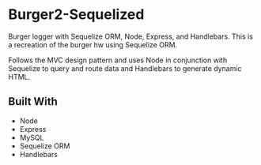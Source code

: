 # Burger2-Sequelized

Burger logger with Sequelize ORM, Node, Express, and Handlebars. This is a recreation of the burger hw using Sequelize ORM. 

Follows the MVC design pattern and uses Node in conjunction with Sequelize to query and route data and Handlebars to generate dynamic HTML.

## Built With

* Node
* Express
* MySQL
* Sequelize ORM
* Handlebars

